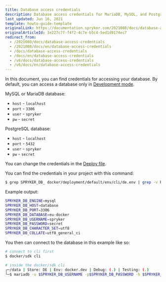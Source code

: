```yaml
---
title: Database access credentials
description: Database access credentials for MariaDB, MySQL, and PostgreSQL.
last_updated: Jun 16, 2021
template: howto-guide-template
originalLink: https://documentation.spryker.com/2021080/docs/database-access-credentials
originalArticleId: 1e227c7f-f4f2-4c7e-b5c4-5ed1d9174ec7
redirect_from:
  - /2021080/docs/database-access-credentials
  - /2021080/docs/en/database-access-credentials
  - /docs/database-access-credentials
  - /docs/en/database-access-credentials
  - /v6/docs/database-access-credentials
  - /v6/docs/en/database-access-credentials
---
```


In this document, you can find credentials for accessing your database. By default, you can access a database only in [Development mode](/docs/scos/dev/setup/installing-spryker-with-docker/installation-guides/choosing-an-installation-mode.html#development-mode).

MySQL or MariaDB database:

* `host` - `localhost`
* `port` - `3306`
* `user` - `spryker`
* `pw` - `secret`

PostgreSQL database:

* `host` - `localhost`
* `port` - `5432`
* `user` - `spryker`
* `pw` - `secret`

You can change the credentials in the [Deploy file](/docs/scos/dev/the-docker-sdk/deploy-file/deploy-file-reference-1.0.html).

You can find the credentials in your project with this command:

```bash
$ grep SPRYKER_DB_ docker/deployment/default/env/cli/de.env | grep -v ROOT
```

Example output:

```bash
SPRYKER_DB_ENGINE=mysql
SPRYKER_DB_HOST=database
SPRYKER_DB_PORT=3306
SPRYKER_DB_DATABASE=eu-docker
SPRYKER_DB_USERNAME=spryker
SPRYKER_DB_PASSWORD=secret
SPRYKER_DB_CHARACTER_SET=utf8
SPRYKER_DB_COLLATE=utf8_general_ci
```

You then can connect to the database in this example like so:

```bash
# connect to cli first
$ docker/sdk cli
```

```bash
# inside the docker/sdk cli
╭─/data | Store: DE | Env: docker.dev | Debug: (.) | Testing: (.)
╰─$ mariadb -u $SPRYKER_DB_USERNAME -p$SPRYKER_DB_PASSWORD -h $SPRYKER_DB_HOST $SPRYKER_DB_DATABASE
```
